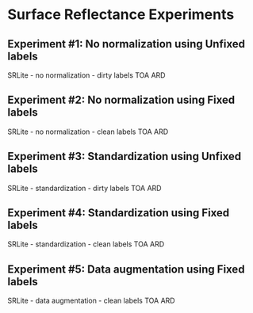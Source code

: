# Surface Reflectance Experiments

## Experiment #1: No normalization using Unfixed labels

SRLite - no normalization - dirty labels
TOA
ARD

## Experiment #2: No normalization using Fixed labels

SRLite - no normalization - clean labels
TOA
ARD

## Experiment #3: Standardization using Unfixed labels

SRLite - standardization - dirty labels
TOA
ARD

## Experiment #4: Standardization using Fixed labels

SRLite - standardization - clean labels
TOA
ARD

## Experiment #5: Data augmentation using Fixed labels

SRLite - data augmentation - clean labels
TOA
ARD
